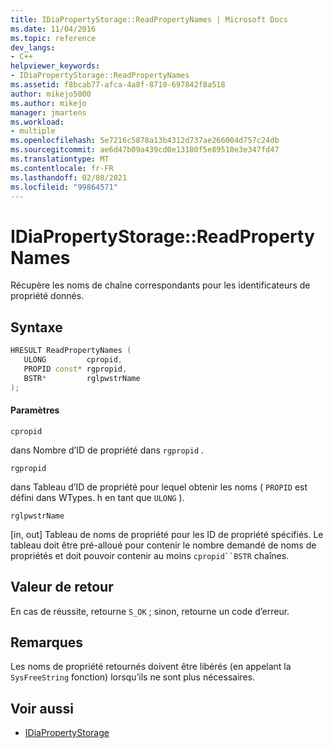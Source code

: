 ```yaml
---
title: IDiaPropertyStorage::ReadPropertyNames | Microsoft Docs
ms.date: 11/04/2016
ms.topic: reference
dev_langs:
- C++
helpviewer_keywords:
- IDiaPropertyStorage::ReadPropertyNames
ms.assetid: f8bcab77-afca-4a8f-8710-697842f8a518
author: mikejo5000
ms.author: mikejo
manager: jmartens
ms.workload:
- multiple
ms.openlocfilehash: 5e7216c5878a13b4312d737ae266004d757c24db
ms.sourcegitcommit: ae6d47b09a439cd0e13180f5e89510e3e347fd47
ms.translationtype: MT
ms.contentlocale: fr-FR
ms.lasthandoff: 02/08/2021
ms.locfileid: "99864571"
---
```

# <a name="idiapropertystoragereadpropertynames"></a>IDiaPropertyStorage::ReadPropertyNames
Récupère les noms de chaîne correspondants pour les identificateurs de propriété donnés.

## <a name="syntax"></a>Syntaxe

```C++
HRESULT ReadPropertyNames (
   ULONG         cpropid,
   PROPID const* rgpropid,
   BSTR*         rglpwstrName
);
```

#### <a name="parameters"></a>Paramètres
 `cpropid`

dans Nombre d’ID de propriété dans `rgpropid` .

 `rgpropid`

dans Tableau d’ID de propriété pour lequel obtenir les noms ( `PROPID` est défini dans WTypes. h en tant que `ULONG` ).

 `rglpwstrName`

[in, out] Tableau de noms de propriété pour les ID de propriété spécifiés. Le tableau doit être pré-alloué pour contenir le nombre demandé de noms de propriétés et doit pouvoir contenir au moins `cpropid``BSTR` chaînes.

## <a name="return-value"></a>Valeur de retour
 En cas de réussite, retourne `S_OK` ; sinon, retourne un code d’erreur.

## <a name="remarks"></a>Remarques
 Les noms de propriété retournés doivent être libérés (en appelant la `SysFreeString` fonction) lorsqu’ils ne sont plus nécessaires.

## <a name="see-also"></a>Voir aussi
- [IDiaPropertyStorage](../../debugger/debug-interface-access/idiapropertystorage.md)